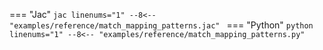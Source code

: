 === "Jac"
    ```jac linenums="1"
    --8<-- "examples/reference/match_mapping_patterns.jac"
    ```
=== "Python"
    ```python linenums="1"
    --8<-- "examples/reference/match_mapping_patterns.py"
    ```
